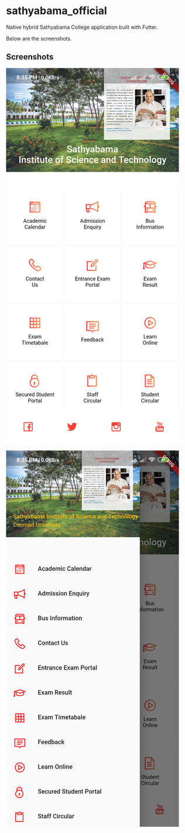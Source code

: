 # sathyabama_official

Native hybrid Sathyabama College application built with Futter. 

Below are the screenshots.



## Screenshots
![](https://github.com/tarunvelagala/sathyabama_official/blob/master/Screenshot_2019-07-05-20-35-05-393_com.example.sathyabama_app.png)

![](https://github.com/tarunvelagala/sathyabama_official/blob/master/Screenshot_2019-07-05-20-35-12-269_com.example.sathyabama_app.png)
